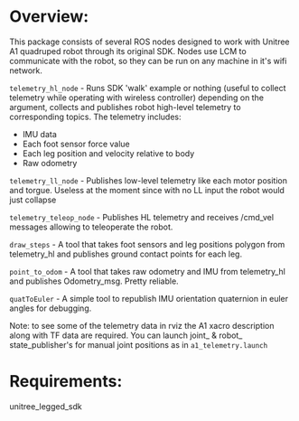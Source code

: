 # Overview:

This package consists of several ROS nodes designed to work with Unitree A1 quadruped robot through its original SDK. Nodes use LCM to communicate with the robot, so they can be run on any machine in it's wifi network. 

`telemetry_hl_node` - Runs SDK 'walk' example or nothing (useful to collect telemetry while operating with wireless controller) depending on the argument, collects and publishes robot high-level telemetry to corresponding topics. The telemetry includes:
- IMU data
- Each foot sensor force value
- Each leg position and velocity relative to body
- Raw odometry 

`telemetry_ll_node` - Publishes low-level telemetry like each motor position and torgue. Useless at the moment since with no LL input the robot would just collapse

`telemetry_teleop_node` - Publishes HL telemetry and receives /cmd_vel messages allowing to teleoperate the robot.

`draw_steps` - A tool that takes foot sensors and leg positions polygon from telemetry_hl and publishes ground contact points for each leg. 

`point_to_odom` - A tool that takes raw odometry  and IMU from telemetry_hl and publishes Odometry_msg. Pretty reliable.

`quatToEuler` - A simple tool to republish IMU orientation quaternion in euler angles for debugging.

Note: to see some of the telemetry  data in rviz the A1 xacro description along with TF data are required. You can launch joint_ & robot_ state_publisher's for manual joint positions as in `a1_telemetry.launch`

# Requirements:

unitree_legged_sdk

    


    
